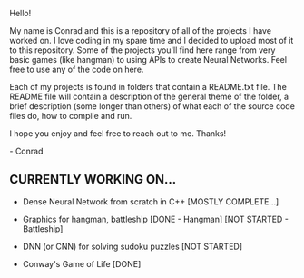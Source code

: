 Hello!

My name is Conrad and this is a repository of all of the projects I have worked on.
I love coding in my spare time and I decided to upload most of it to this repository. 
Some of the projects you'll find here range from very basic games (like hangman) 
to using APIs to create Neural Networks. 
Feel free to use any of the code on here.


Each of my projects is found in folders that contain a README.txt file. The README 
file will contain a description of the general theme of the folder, a brief 
description (some longer than others) of what each of the source code files do,
how to compile and run. 

I hope you enjoy and feel free to reach out to me. Thanks!


\- Conrad




CURRENTLY WORKING ON...
-------------


- Dense Neural Network from scratch in C++ [MOSTLY COMPLETE...]

- Graphics for hangman, battleship [DONE - Hangman] [NOT STARTED - Battleship]

- DNN (or CNN) for solving sudoku puzzles [NOT STARTED]

- Conway's Game of Life [DONE]


